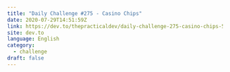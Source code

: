 ```yaml
---
title: "Daily Challenge #275 - Casino Chips"
date: 2020-07-29T14:51:59Z
link: https://dev.to/thepracticaldev/daily-challenge-275-casino-chips-589a?utm_medium=RSS&utm_source=news.12bit.vn
site: dev.to
language: English
category:
  - challenge
draft: false
---
```

